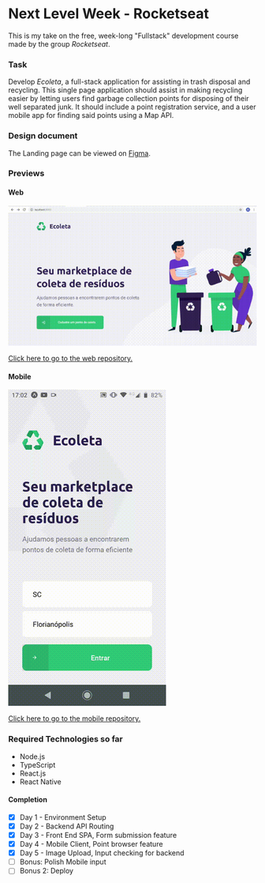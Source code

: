 # Next Level Week - Rocketseat

This is my take on the free, week-long "Fullstack" development course made by the group _Rocketseat_.

### Task

Develop _Ecoleta_, a full-stack application for assisting in trash disposal and recycling. This single page application should assist in making recycling easier by letting users find garbage collection points for disposing of their well separated junk. It should include a point registration service, and a user mobile app for finding said points using a Map API. 

### Design document

The Landing page can be viewed on [Figma](https://www.figma.com/file/9TlOcj6l7D05fZhU12xWT3/Ecoleta-(Booster)?node-id=0%3A1).

### Previews

#### Web

![static](./aulas/web/docs/preview/web_preview.gif)

[Click here to go to the web repository.](./aulas/web)

#### Mobile

![static](./aulas/mobile/docs/preview/mobile_preview.gif)

[Click here to go to the mobile repository.](./aulas/mobile)

### Required Technologies so far

- Node.js
- TypeScript
- React.js
- React Native

#### Completion

- [x] Day 1 - Environment Setup 
- [x] Day 2 - Backend API Routing
- [x] Day 3 - Front End SPA, Form submission feature
- [x] Day 4 - Mobile Client, Point browser feature
- [x] Day 5 - Image Upload, Input checking for backend
- [ ] Bonus: Polish Mobile input
- [ ] Bonus 2: Deploy
